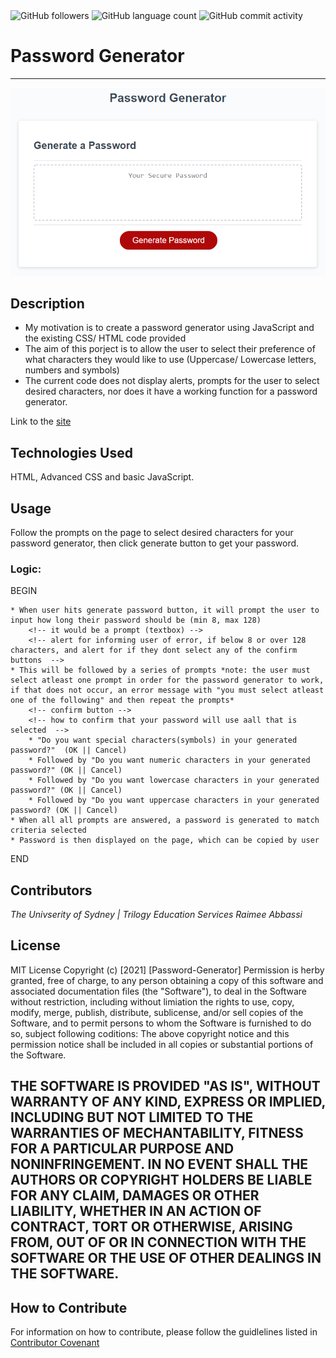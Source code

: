<img alt="GitHub followers" src="https://img.shields.io/github/followers/Raimeeab?style=social">
<img alt="GitHub language count" src="https://img.shields.io/github/languages/count/Raimeeab/password-generator?style=social">     
<img alt="GitHub commit activity" src="https://img.shields.io/github/commit-activity/w/Raimeeab/password-generator?style=social">

# Password Generator
--- 

![Password-generator-demo](assets/images/password-generator-demo.png)

## Description 

- My motivation is to create a password generator using JavaScript and the existing CSS/ HTML code provided
- The aim of this porject is to allow the user to select their preference of what characters they would like to use (Uppercase/ Lowercase letters, numbers and symbols)
- The current code does not display alerts, prompts for the user to select desired characters, nor does it have a working function for a password generator. 

Link to the [site](https://raimeeab.github.io/password-generator/)

## Technologies Used 
HTML, Advanced CSS and basic JavaScript. 

## Usage 
Follow the prompts on the page to select desired characters for your password generator, then click generate button to get your password. 

### Logic: 
 BEGIN 

    * When user hits generate password button, it will prompt the user to input how long their password should be (min 8, max 128) 
        <!-- it would be a prompt (textbox) -->
        <!-- alert for informing user of error, if below 8 or over 128 characters, and alert for if they dont select any of the confirm buttons  -->
    * This will be followed by a series of prompts *note: the user must select atleast one prompt in order for the password generator to work, if that does not occur, an error message with "you must select atleast one of the following" and then repeat the prompts* 
        <!-- confirm button -->
        <!-- how to confirm that your password will use aall that is selected  -->
        * "Do you want special characters(symbols) in your generated password?"  (OK || Cancel)
        * Followed by "Do you want numeric characters in your generated password?" (OK || Cancel)
        * Followed by "Do you want lowercase characters in your generated password?" (OK || Cancel)
        * Followed by "Do you want uppercase characters in your generated password? (OK || Cancel)
    * When all all prompts are answered, a password is generated to match criteria selected 
    * Password is then displayed on the page, which can be copied by user 

END 

## Contributors
*The Univserity of Sydney | Trilogy Education Services*
*Raimee Abbassi*

## License
MIT License
Copyright (c) [2021] [Password-Generator]
Permission is herby granted, free of charge, to any person obtaining a copy of this software and associated documentation files (the "Software"), to deal in the Software without restriction, including without limiation the rights to use, copy, modify, merge, publish, distribute, sublicense, and/or sell copies of the Software, and to permit persons to whom the Software is furnished to do so, subject following coditions: 
The above copyright notice and this permission notice shall be included in all copies or substantial portions of the Software. 

THE SOFTWARE IS PROVIDED "AS IS", WITHOUT WARRANTY OF ANY KIND, EXPRESS OR IMPLIED, INCLUDING BUT NOT LIMITED TO THE WARRANTIES OF MECHANTABILITY, FITNESS FOR A PARTICULAR PURPOSE AND NONINFRINGEMENT. IN NO EVENT SHALL THE AUTHORS OR COPYRIGHT HOLDERS BE LIABLE FOR ANY CLAIM, DAMAGES OR OTHER LIABILITY, WHETHER IN AN ACTION OF CONTRACT, TORT OR OTHERWISE, ARISING FROM, OUT OF OR IN CONNECTION WITH THE SOFTWARE OR THE USE OF OTHER DEALINGS IN THE SOFTWARE.  
---

## How to Contribute
For information on how to contribute, please follow the guidlelines listed in [Contributor Covenant](https://www.contributor-covenant.org/) 
